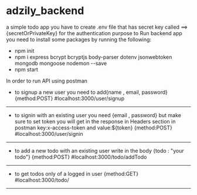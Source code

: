 # adzily_backend
a simple todo app
you have to create .env file that has secret key called ==> {secretOrPrivateKey} for the authentication purpose
to Run backend app you need to install some packages by running the following:
* npm init 
* npm i express bcrypt bcryptjs body-parser dotenv jsonwebtoken mongodb mongoose nodemon --save
* npm start

In order to run API using postman

* to signup a new user you need to add{name , email, password} {method:POST}
#localhost:3000/user/signup
------
* to signin with an existing user you need {email , password} but make sure to set token you will get in the response in Headers section in postman 
key:x-access-token  and  value:${token}                       {method:POST}
#localhost:3000/user/signin
------

* to add a new todo with an existing user write in the body   {todo : "your todo"} {method:POST}
#localhost:3000/todo/addTodo
------

* to get todos only of a logged in user                        {method:GET}
#localhost:3000/todo/
------
